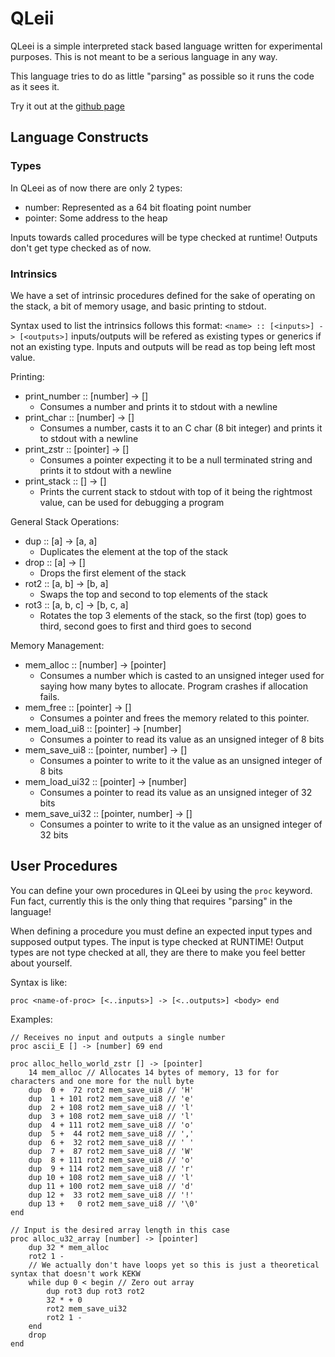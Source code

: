 # QLeii

QLeei is a simple interpreted stack based language written for experimental purposes.
This is not meant to be a serious language in any way.

This language tries to do as little "parsing" as possible so it runs the code as it sees it.

Try it out at the [github page](https://jmnuf.github.com/qleei-lang/web/)

## Language Constructs

### Types

In QLeei as of now there are only 2 types:
- number:   Represented as a 64 bit floating point number
- pointer:  Some address to the heap

Inputs towards called procedures will be type checked at runtime! Outputs don't get type checked as of now.

### Intrinsics

We have a set of intrinsic procedures defined for the sake of operating on the stack, a bit of memory usage, and basic printing to stdout.

Syntax used to list the intrinsics follows this format: `<name> :: [<inputs>] -> [<outputs>]` inputs/outputs will be refered as existing types or generics if not an existing type. Inputs and outputs will be read as top being left most value.

Printing:
- print_number :: [number]  -> []
  - Consumes a number and prints it to stdout with a newline
- print_char   :: [number]  -> []
  - Consumes a number, casts it to an C char (8 bit integer) and prints it to stdout with a newline
- print_zstr   :: [pointer] -> []
  - Consumes a pointer expecting it to be a null terminated string and prints it to stdout with a newline
- print_stack  :: [] -> []
  - Prints the current stack to stdout with top of it being the rightmost value, can be used for debugging a program

General Stack Operations:
- dup          :: [a] -> [a, a]
  - Duplicates the element at the top of the stack
- drop          :: [a] -> []
  - Drops the first element of the stack
- rot2         :: [a, b] -> [b, a]
  - Swaps the top and second to top elements of the stack
- rot3         :: [a, b, c] -> [b, c, a]
  - Rotates the top 3 elements of the stack, so the first (top) goes to third, second goes to first and third goes to second

Memory Management:
- mem_alloc   :: [number] -> [pointer]
  - Consumes a number which is casted to an unsigned integer used for saying how many bytes to allocate. Program crashes if allocation fails.
- mem_free    :: [pointer] -> []
  - Consumes a pointer and frees the memory related to this pointer.
- mem\_load\_ui8    :: [pointer] -> [number]
  - Consumes a pointer to read its value as an unsigned integer of 8 bits
- mem\_save\_ui8    :: [pointer, number] -> []
  - Consumes a pointer to write to it the value as an unsigned integer of 8 bits
- mem\_load\_ui32    :: [pointer] -> [number]
  - Consumes a pointer to read its value as an unsigned integer of 32 bits
- mem\_save\_ui32    :: [pointer, number] -> []
  - Consumes a pointer to write to it the value as an unsigned integer of 32 bits

## User Procedures

You can define your own procedures in QLeei by using the `proc` keyword. 
Fun fact, currently this is the only thing that requires "parsing" in the language!

When defining a procedure you must define an expected input types and supposed output types. The input is type checked at RUNTIME!
Output types are not type checked at all, they are there to make you feel better about yourself.

Syntax is like:
```qleei
proc <name-of-proc> [<..inputs>] -> [<..outputs>] <body> end
```

Examples:
```qleei
// Receives no input and outputs a single number
proc ascii_E [] -> [number] 69 end

proc alloc_hello_world_zstr [] -> [pointer]
    14 mem_alloc // Allocates 14 bytes of memory, 13 for for characters and one more for the null byte
    dup  0 +  72 rot2 mem_save_ui8 // 'H'
    dup  1 + 101 rot2 mem_save_ui8 // 'e'
    dup  2 + 108 rot2 mem_save_ui8 // 'l'
    dup  3 + 108 rot2 mem_save_ui8 // 'l'
    dup  4 + 111 rot2 mem_save_ui8 // 'o'
    dup  5 +  44 rot2 mem_save_ui8 // ','
    dup  6 +  32 rot2 mem_save_ui8 // ' '
    dup  7 +  87 rot2 mem_save_ui8 // 'W'
    dup  8 + 111 rot2 mem_save_ui8 // 'o'
    dup  9 + 114 rot2 mem_save_ui8 // 'r'
    dup 10 + 108 rot2 mem_save_ui8 // 'l'
    dup 11 + 100 rot2 mem_save_ui8 // 'd'
    dup 12 +  33 rot2 mem_save_ui8 // '!'
    dup 13 +   0 rot2 mem_save_ui8 // '\0'
end

// Input is the desired array length in this case
proc alloc_u32_array [number] -> [pointer]
    dup 32 * mem_alloc
	rot2 1 -
	// We actually don't have loops yet so this is just a theoretical syntax that doesn't work KEKW
	while dup 0 < begin // Zero out array
		dup rot3 dup rot3 rot2
		32 * + 0
		rot2 mem_save_ui32
		rot2 1 -
	end
	drop
end
```

